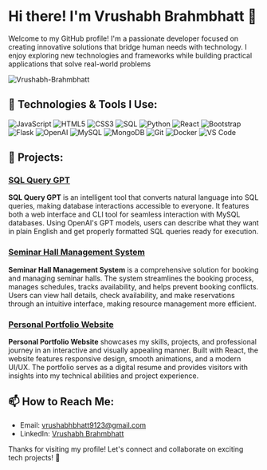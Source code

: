 # Hi there! I'm Vrushabh Brahmbhatt 👋
Welcome to my GitHub profile! I'm a passionate developer focused on creating innovative solutions that bridge human needs with technology. I enjoy exploring new technologies and frameworks while building practical applications that solve real-world problems

<img src="https://komarev.com/ghpvc/?username=Vrushabh-Brahmbhatt&label=Profile%20views&color=0e75b6&style=flat" alt="Vrushabh-Brahmbhatt" />

## 🔧 Technologies & Tools I Use:
![JavaScript](https://img.shields.io/badge/JavaScript-323330?style=for-the-badge&logo=javascript&logoColor=F7DF1E)
![HTML5](https://img.shields.io/badge/HTML5-E34F26?style=for-the-badge&logo=html5&logoColor=white)
![CSS3](https://img.shields.io/badge/CSS3-1572B6?style=for-the-badge&logo=css3&logoColor=white)
![SQL](https://img.shields.io/badge/SQL-4479A1?style=for-the-badge&logo=postgresql&logoColor=white)
![Python](https://img.shields.io/badge/Python-3776AB?style=for-the-badge&logo=python&logoColor=white)
![React](https://img.shields.io/badge/React-61DAFB?style=for-the-badge&logo=react&logoColor=black)
![Bootstrap](https://img.shields.io/badge/Bootstrap-7952B3?style=for-the-badge&logo=bootstrap&logoColor=white)
![Flask](https://img.shields.io/badge/Flask-000000?style=for-the-badge&logo=flask&logoColor=white)
![OpenAI](https://img.shields.io/badge/OpenAI-412991?style=for-the-badge&logo=openai&logoColor=white)
![MySQL](https://img.shields.io/badge/MySQL-4479A1?style=for-the-badge&logo=mysql&logoColor=white)
![MongoDB](https://img.shields.io/badge/MongoDB-47A248?style=for-the-badge&logo=mongodb&logoColor=white)
![Git](https://img.shields.io/badge/Git-F05032?style=for-the-badge&logo=git&logoColor=white)
![Docker](https://img.shields.io/badge/Docker-2496ED?style=for-the-badge&logo=docker&logoColor=white)
![VS Code](https://img.shields.io/badge/VS_Code-007ACC?style=for-the-badge&logo=visualstudiocode&logoColor=white)

## 🚀 Projects:
### [SQL Query GPT](https://github.com/Vrushabh-Brahmbhatt/SQL-Query-GPT)
**SQL Query GPT** is an intelligent tool that converts natural language into SQL queries, making database interactions accessible to everyone. It features both a web interface and CLI tool for seamless interaction with MySQL databases. Using OpenAI's GPT models, users can describe what they want in plain English and get properly formatted SQL queries ready for execution.

### [Seminar Hall Management System](https://github.com/HolyKraken14/SeminarHallManagement)
**Seminar Hall Management System** is a comprehensive solution for booking and managing seminar halls. The system streamlines the booking process, manages schedules, tracks availability, and helps prevent booking conflicts. Users can view hall details, check availability, and make reservations through an intuitive interface, making resource management more efficient.

### [Personal Portfolio Website](https://github.com/Vrushabh-Brahmbhatt/portfolio)
**Personal Portfolio Website** showcases my skills, projects, and professional journey in an interactive and visually appealing manner. Built with React, the website features responsive design, smooth animations, and a modern UI/UX. The portfolio serves as a digital resume and provides visitors with insights into my technical abilities and project experience.

## 📫 How to Reach Me:
- Email: [vrushabhbhatt9123@gmail.com](mailto:vrushabhbhatt9123@gmail.com)
- LinkedIn: [Vrushabh Brahmbhatt](https://www.linkedin.com/in/vrushabh-brahmbhatt-688026238/)

Thanks for visiting my profile! Let's connect and collaborate on exciting tech projects! 🚀
